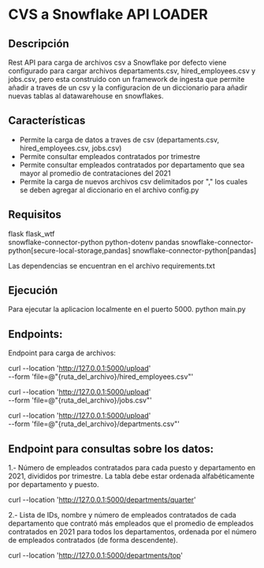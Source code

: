 # CVS a Snowflake API LOADER

## Descripción
Rest API para carga de archivos csv a Snowflake por defecto viene configurado para cargar archivos departaments.csv, hired_employees.csv y jobs.csv, pero esta construido con un framework de ingesta que permite añadir a traves de un csv y la configuracion de un diccionario para añadir nuevas tablas al datawarehouse en snowflakes.


## Características

- Permite la carga de datos a traves de csv (departaments.csv, hired_employees.csv, jobs.csv)
- Permite consultar empleados contratados por trimestre
- Permite consultar empleados contratados por departamento que sea mayor al promedio de contrataciones del 2021
- Permite la carga de nuevos archivos csv delimitados por "," los cuales se deben agregar al diccionario en el archivo config.py

## Requisitos

flask
flask_wtf  
snowflake-connector-python
python-dotenv
pandas
snowflake-connector-python[secure-local-storage,pandas]
snowflake-connector-python[pandas]

Las dependencias se encuentran en el archivo requirements.txt

## Ejecución

Para ejecutar la aplicacion localmente en el puerto 5000. 
python main.py


## Endpoints:

Endpoint para carga de archivos:

curl --location 'http://127.0.0.1:5000/upload' \
--form 'file=@"{ruta_del_archivo}/hired_employees.csv"'

curl --location 'http://127.0.0.1:5000/upload' \
--form 'file=@"{ruta_del_archivo}/jobs.csv"'

curl --location 'http://127.0.0.1:5000/upload' \
--form 'file=@"{ruta_del_archivo}/departments.csv"'

## Endpoint para consultas sobre los datos:

1.- Número de empleados contratados para cada puesto y departamento en 2021, divididos por trimestre. La tabla debe estar ordenada alfabéticamente por departamento y puesto. 

curl --location 'http://127.0.0.1:5000/departments/quarter'

2.- Lista de IDs, nombre y número de empleados contratados de cada departamento que contrató más empleados que el promedio de empleados contratados en 2021 para todos los departamentos, ordenada por el número de empleados contratados (de forma descendente).

curl --location 'http://127.0.0.1:5000/departments/top'

